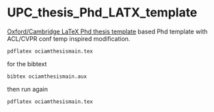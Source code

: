# UPC_thesis_Phd_LATX_template
 [Oxford/Cambridge LaTeX Phd thesis template](https://github.com/mcmanigle/OxThesis) based Phd template with ACL/CVPR conf temp inspired modification.


```
pdflatex ociamthesismain.tex 
```
for the bibtext

```
bibtex ociamthesismain.aux
``` 
then run again

```
pdflatex ociamthesismain.tex 
```
